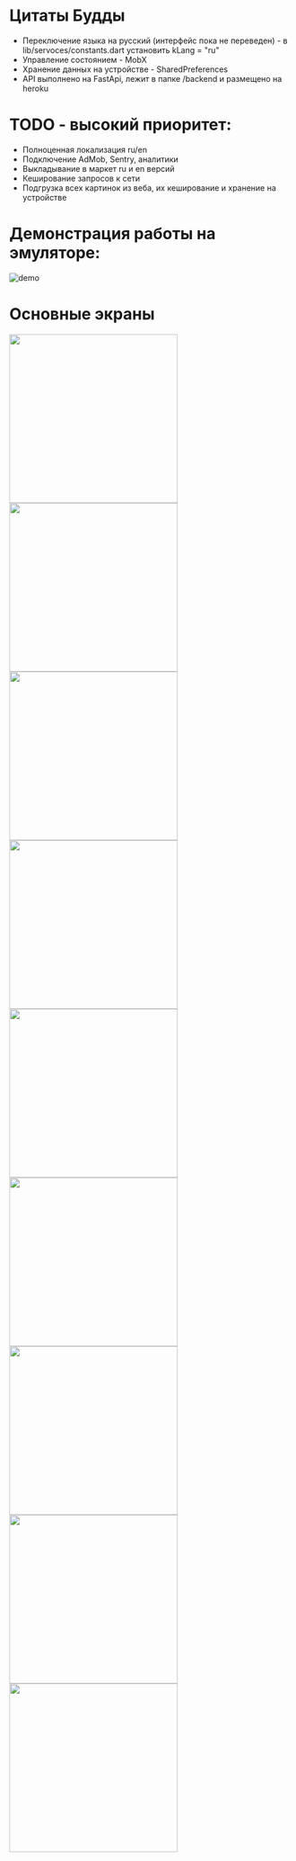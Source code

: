 # Цитаты Будды

* Переключение языка на русский (интерфейс пока не переведен) - в lib/servoces/constants.dart установить kLang = "ru"
* Управление состоянием - MobX
* Хранение данных на устройстве - SharedPreferences
* API выполнено на FastApi, лежит в папке /backend и размещено на heroku

# TODO - высокий приоритет:

* Полноценная локализация ru/en
* Подключение AdMob, Sentry, аналитики
* Выкладывание в маркет ru и en версий
* Кеширование запросов к сети
* Подгрузка всех картинок из веба, их кеширование и хранение на устройстве 

# Демонстрация работы на эмуляторе:

![demo](demo/demo.gif)

# Основные экраны

<p float="left">
  <img src="demo/1.png" width="300"/>
  <img src="demo/2.png" width="300"/> 
  <img src="demo/3.png" width="300"/>
  <img src="demo/4.png" width="300"/>
  <img src="demo/5.png" width="300"/>
  <img src="demo/6.png" width="300"/>
  <img src="demo/7.png" width="300"/>
  <img src="demo/8.png" width="300"/>
  <img src="demo/9.png" width="300"/>
</p>
